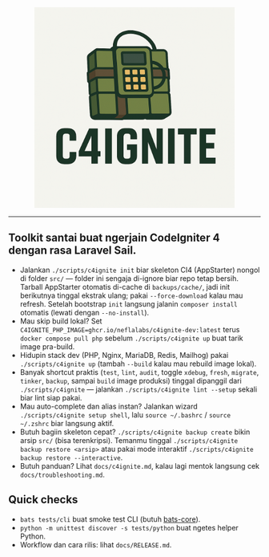 <p align="center">
<img src="docs/img/c4ignite.png" alt="C4ignite" width="400" height="400">
</p>

---

## Toolkit santai buat ngerjain CodeIgniter 4 dengan rasa Laravel Sail.

- Jalankan `./scripts/c4ignite init` biar skeleton CI4 (AppStarter) nongol di folder `src/` — folder ini sengaja di-ignore biar repo tetap bersih. Tarball AppStarter otomatis di-cache di `backups/cache/`, jadi init berikutnya tinggal ekstrak ulang; pakai `--force-download` kalau mau refresh. Setelah bootstrap `init` langsung jalanin `composer install` otomatis (lewati dengan `--no-install`).
- Mau skip build lokal? Set `C4IGNITE_PHP_IMAGE=ghcr.io/neflalabs/c4ignite-dev:latest` terus `docker compose pull php` sebelum `./scripts/c4ignite up` buat tarik image pra-build.
- Hidupin stack dev (PHP, Nginx, MariaDB, Redis, Mailhog) pakai `./scripts/c4ignite up` (tambah `--build` kalau mau rebuild image lokal).
- Banyak shortcut praktis (`test`, `lint`, `audit`, toggle `xdebug`, `fresh`, `migrate`, `tinker`, `backup`, sampai `build` image produksi) tinggal dipanggil dari `./scripts/c4ignite` — jalankan `./scripts/c4ignite lint --setup` sekali biar lint siap pakai.
- Mau auto-complete dan alias instan? Jalankan wizard `./scripts/c4ignite setup shell`, lalu `source ~/.bashrc` / `source ~/.zshrc` biar langsung aktif.
- Butuh bagiin skeleton cepat? `./scripts/c4ignite backup create` bikin arsip `src/` (bisa terenkripsi). Temanmu tinggal `./scripts/c4ignite backup restore <arsip>` atau pakai mode interaktif `./scripts/c4ignite backup restore --interactive`.
- Butuh panduan? Lihat `docs/c4ignite.md`, kalau lagi mentok langsung cek `docs/troubleshooting.md`.

## Quick checks
- `bats tests/cli` buat smoke test CLI (butuh [bats-core](https://github.com/bats-core/bats-core)).
- `python -m unittest discover -s tests/python` buat ngetes helper Python.
- Workflow dan cara rilis: lihat `docs/RELEASE.md`.
